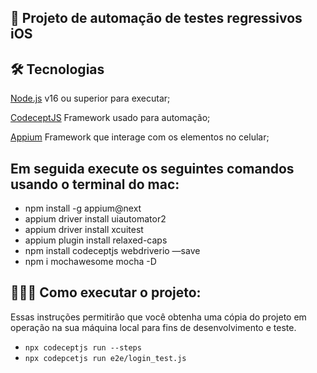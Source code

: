 ## 🚀 Projeto de automação de testes regressivos iOS

## 🛠️  Tecnologias
 
[Node.js](https://nodejs.org/) v16 ou superior para executar;

[CodeceptJS](https://codecept.io/) Framework usado para automação;

[Appium](https://appium.io/docs/en/2.1/) Framework que interage com os elementos no celular;

## Em seguida execute os seguintes comandos usando o terminal do mac:

- npm install -g appium@next 
- appium driver install uiautomator2 
- appium driver install xcuitest
- appium plugin install relaxed-caps 
- npm install codeceptjs webdriverio —save 
- npm i mochawesome mocha -D


## 👨🏻‍💻 Como executar o projeto:
Essas instruções permitirão que você obtenha uma cópia do projeto em operação na sua máquina local para fins de desenvolvimento e teste.

 - `npx codeceptjs run --steps`
 - `npx codepcetjs run e2e/login_test.js`
 



